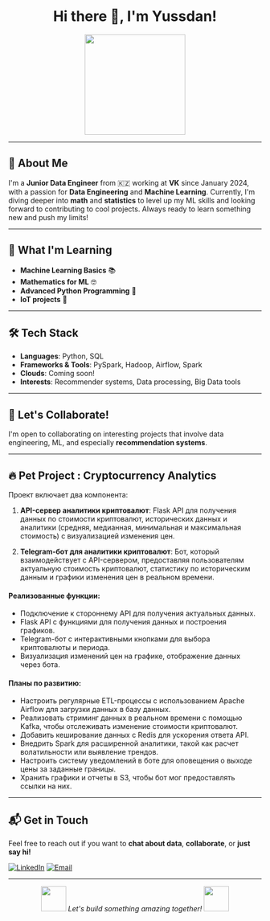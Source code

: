 <h1 align="center">Hi there 👋, I'm Yussdan!</h1>

<p align="center">
  <img src="https://media.giphy.com/media/836HiJc7pgzy8iNXCn/giphy.gif" width="200"/>
</p>

---

## 🚀 About Me

I'm a **Junior Data Engineer** from 🇰🇿 working at **VK** since January 2024, with a passion for **Data Engineering** and **Machine Learning**. Currently, I'm diving deeper into **math** and **statistics** to level up my ML skills and looking forward to contributing to cool projects. Always ready to learn something new and push my limits!

---

## 🌱 What I'm Learning

- **Machine Learning Basics** 📚
- **Mathematics for ML** 🤓
- **Advanced Python Programming** 🐍
- **IoT projects** 📡 

---

## 🛠️ Tech Stack

- **Languages**: Python, SQL
- **Frameworks & Tools**: PySpark, Hadoop, Airflow, Spark
- **Clouds**: Coming soon!
- **Interests**: Recommender systems, Data processing, Big Data tools

---

## 🤝 Let's Collaborate!

I'm open to collaborating on interesting projects that involve data engineering, ML, and especially **recommendation systems**. 

---

## 🔥 Pet Project : Cryptocurrency Analytics

Проект включает два компонента:

1. **API-сервер аналитики криптовалют**: Flask API для получения данных по стоимости криптовалют, исторических данных и аналитики (средняя, медианная, минимальная и максимальная стоимость) с визуализацией изменения цен.

2. **Telegram-бот для аналитики криптовалют**: Бот, который взаимодействует с API-сервером, предоставляя пользователям актуальную стоимость криптовалют, статистику по историческим данным и графики изменения цен в реальном времени.

#### Реализованные функции:
- Подключение к стороннему API для получения актуальных данных.
- Flask API с функциями для получения данных и построения графиков.
- Telegram-бот с интерактивными кнопками для выбора криптовалюты и периода.
- Визуализация изменений цен на графике, отображение данных через бота.

#### Планы по развитию:
- Настроить регулярные ETL-процессы с использованием Apache Airflow для загрузки данных в базу данных.
- Реализовать стриминг данных в реальном времени с помощью Kafka, чтобы отслеживать изменение стоимости криптовалют.
- Добавить кеширование данных с Redis для ускорения ответа API.
- Внедрить Spark для расширенной аналитики, такой как расчет волатильности или выявление трендов.
- Настроить систему уведомлений в боте для оповещения о выходе цены за заданные границы.
- Хранить графики и отчеты в S3, чтобы бот мог предоставлять ссылки на них.

---

## 📬 Get in Touch

Feel free to reach out if you want to **chat about data**, **collaborate**, or **just say hi!**

[![LinkedIn](https://img.shields.io/badge/-LinkedIn-blue?style=flat&logo=Linkedin&logoColor=white)](https://www.linkedin.com/in/danil-yussupov-72713828a/)
[![Email](https://img.shields.io/badge/-Email-red?style=flat&logo=Gmail&logoColor=white)](mailto:Yussdan@gmail.com)

---

<p align="center">
  <img src="https://media.giphy.com/media/l3vR3z8jXlEme3X4Q/giphy.gif" width="50"/>
  <em>Let's build something amazing together!</em>
  <img src="https://media.giphy.com/media/l3vR3z8jXlEme3X4Q/giphy.gif" width="50"/>
</p>
